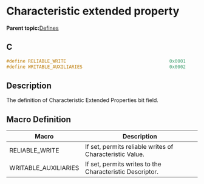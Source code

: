 # Characteristic extended property

**Parent topic:**[Defines](GUID-E2F81023-B198-4263-A123-9225588A0E6E.md)

## C

```c
#define RELIABLE_WRITE                                      0x0001
#define WRITABLE_AUXILIARIES                                0x0002
```

## Description

The definition of Characteristic Extended Properties bit field.

## Macro Definition

|Macro|Description|
|-----|-----------|
|RELIABLE\_WRITE|If set, permits reliable writes of Characteristic Value.|
|WRITABLE\_AUXILIARIES|If set, permits writes to the Characteristic Descriptor.|

